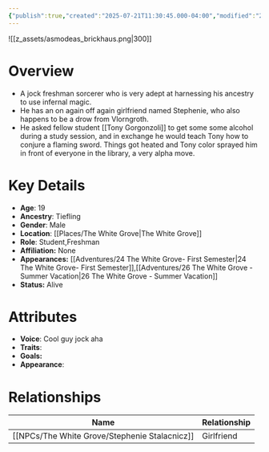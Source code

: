 ```yaml
---
{"publish":true,"created":"2025-07-21T11:30:45.000-04:00","modified":"2025-10-17T10:23:06.947-04:00","published":"2025-10-17T10:23:06.947-04:00","cssclasses":"","Age":"19","Ancestry":"Tiefling","Gender":"Male","Location":["[[The White Grove]]"],"Role":["Student","Freshman"],"Affiliation":["None"],"Appearances":["[[24 The White Grove- First Semester]]","[[26 The White Grove - Summer Vacation]]"],"Status":"Alive"}
---
```


![[z_assets/asmodeas_brickhaus.png|300]]

# Overview
- A jock freshman sorcerer who is very adept at harnessing his ancestry to use infernal magic.
- He has an on again off again girlfriend named Stephenie, who also happens to be a drow from Vlorngroth.
- He asked fellow student [[Tony Gorgonzoli]] to get some some alcohol during a study session, and in exchange he would teach Tony how to conjure a flaming sword. Things got heated and Tony color sprayed him in front of everyone in the library, a very alpha move.

# Key Details
- **Age**: 19
- **Ancestry**: Tiefling
- **Gender**: Male
- **Location**: [[Places/The White Grove\|The White Grove]]
- **Role**: Student,Freshman
- **Affiliation:** None
- **Appearances:** [[Adventures/24 The White Grove- First Semester\|24 The White Grove- First Semester]],[[Adventures/26 The White Grove - Summer Vacation\|26 The White Grove - Summer Vacation]]
- **Status:** Alive

# Attributes
- **Voice**: Cool guy jock aha
- **Traits**: 
- **Goals:** 
- **Appearance**: 

# Relationships

| Name                     | Relationship |
| ------------------------ | ------------ |
| [[NPCs/The White Grove/Stephenie Stalacnicz]] | Girlfriend   |

